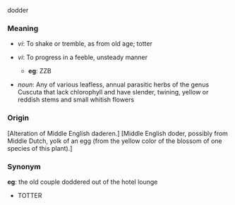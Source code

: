 dodder
### Meaning
+ _vi_: To shake or tremble, as from old age; totter
+ _vi_: To progress in a feeble, unsteady manner
	+ __eg__: ZZB

+ _noun_: Any of various leafless, annual parasitic herbs of the genus Cuscuta that lack chlorophyll and have slender, twining, yellow or reddish stems and small whitish flowers

### Origin

[Alteration of Middle English daderen.]
[Middle English doder, possibly from Middle Dutch, yolk of an egg (from the yellow color of the blossom of one species of this plant).]

### Synonym

__eg__: the old couple doddered out of the hotel lounge

+ TOTTER


